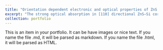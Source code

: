 ```yaml
---
title: "Orientation dependent electronic and optical properties of ZnS nanowires and ZnS—Si core shell nanowires"
excerpt: "The strong optical absorption in [110] directional ZnS—Si core shell nanowires from visible to UV region represents significance to the optoelectronic and energy harvesting devices.<br/><img src='/images/Graphical-Abstract.png'>"
collection: portfolio
---
```


This is an item in your portfolio. It can be have images or nice text. If you name the file .md, it will be parsed as markdown. If you name the file .html, it will be parsed as HTML. 
